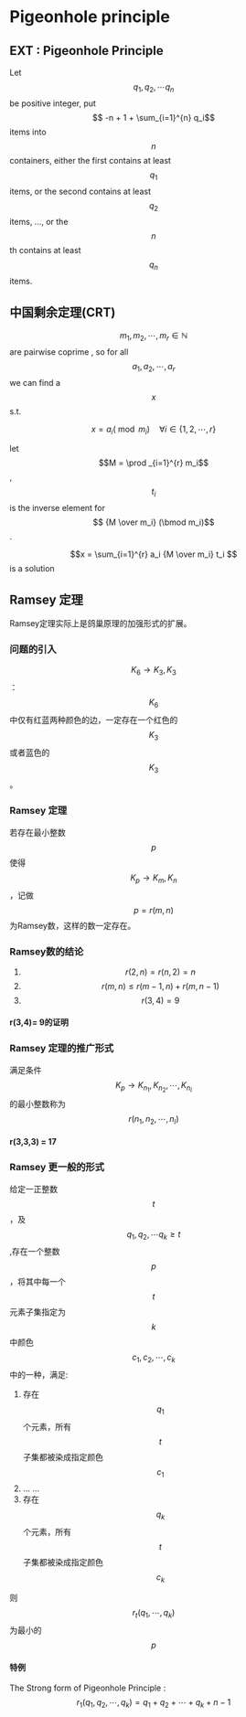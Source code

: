 # Pigeonhole principle

## EXT : Pigeonhole Principle

Let $$q_1,q_2,\cdots  q_n$$  be positive integer, put $$ -n + 1 + \sum_{i=1}^{n} q_i$$ items into $$n$$ containers, either the first contains at least $$q_1$$ items, or the second contains at least $$q_2$$ items, ..., or the $$n$$th contains at least $$q_n$$ items.

## 中国剩余定理(CRT)

$$ m_1,m_2, \cdots , m_r \in \mathbb{N}$$ are pairwise coprime , so for all $$ a_1 , a_2 , \cdots ,a_r$$ we can find a $$x$$ s.t.

$$ x = a_i ( \bmod m_i ) \quad \forall i \in \{1,2 ,\cdots, r\}$$

let $$M = \prod _{i=1}^{r} m_i$$ , $$t_i$$ is the inverse element for $$ {M \over m_i} (\bmod m_i)$$.

$$x = \sum_{i=1}^{r} a_i {M \over m_i} t_i $$ is a solution

## Ramsey 定理

Ramsey定理实际上是鸽巢原理的加强形式的扩展。

### 问题的引入

$$K_6 \rightarrow K_3,K_3$$ ： $$K_6$$中仅有红蓝两种颜色的边，一定存在一个红色的$$K_3$$或者蓝色的$$K_3$$。

### Ramsey 定理
若存在最小整数$$p$$使得$$K_p \rightarrow K_m,K_n$$，记做$$p = r(m,n)$$为Ramsey数，这样的数一定存在。

### Ramsey数的结论

1. $$ r(2,n) = r(n,2) = n$$
2. $$r(m,n) \le r(m-1,n) + r(m,n-1)$$
3. $$r(3,4)  = 9$$

#### r(3,4)= 9的证明

### Ramsey 定理的推广形式

满足条件$$K_p \rightarrow K_{n_1} , K_{n_2} , \cdots, K_{n_l}$$ 的最小整数称为$$r(n_1,n_2,\cdots , n_l)$$

#### r(3,3,3) = 17

### Ramsey 更一般的形式

给定一正整数$$t$$，及$$q_1,q_2,\cdots q_k \ge t$$,存在一个整数$$p$$，将其中每一个$$t$$元素子集指定为$$k$$中颜色$$c_1,c_2,\cdots,c_k$$中的一种，满足:

1. 存在$$q_1$$个元素，所有$$t$$子集都被染成指定颜色$$c_1$$
2. ... ...
3. 存在$$q_k$$个元素，所有$$t$$子集都被染成指定颜色$$c_k$$

则$$r_t(q_1,\cdots,q_k)$$为最小的$$p$$

#### 特例

The Strong form of Pigeonhole Principle :$$r_1(q_1,q_2,\cdots,q_k) = q_1 + q_2 + \cdots + q_k + n - 1$$ 